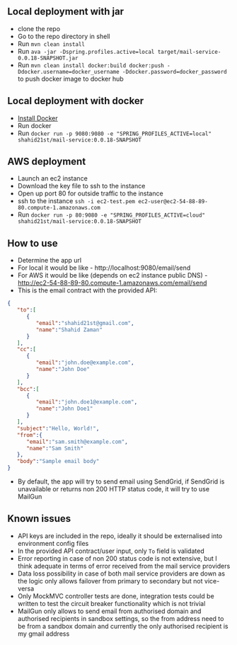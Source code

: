 ## Local deployment with jar

* clone the repo
* Go to the repo directory in shell
* Run `mvn clean install`
* Run `ava -jar -Dspring.profiles.active=local target/mail-service-0.0.18-SNAPSHOT.jar`
* Run `mvn clean install docker:build docker:push -Ddocker.username=docker_username -Ddocker.password=docker_password` to push docker image to docker hub

## Local deployment with docker

* [Install Docker](https://docs.docker.com/engine/installation/)
* Run docker
* Run `docker run -p 9080:9080 -e "SPRING_PROFILES_ACTIVE=local" shahid21st/mail-service:0.0.18-SNAPSHOT`

## AWS deployment

* Launch an ec2 instance
* Download the key file to ssh to the instance
* Open up port 80 for outside traffic to the instance
* ssh to the instance `ssh -i ec2-test.pem ec2-user@ec2-54-88-89-80.compute-1.amazonaws.com`
* Run `docker run -p 80:9080 -e "SPRING_PROFILES_ACTIVE=cloud" shahid21st/mail-service:0.0.18-SNAPSHOT`

## How to use
* Determine the app url 
* For local it would be like - http://localhost:9080/email/send
* For AWS it would be like (depends on ec2 instance public DNS) - http://ec2-54-88-89-80.compute-1.amazonaws.com/email/send
* This is the email contract with the provided API:
```json
{  
   "to":[  
      {  
         "email":"shahid21st@gmail.com",
         "name":"Shahid Zaman"
      }
   ],
   "cc":[  
      {  
         "email":"john.doe@example.com",
         "name":"John Doe"
      }
   ],
   "bcc":[  
      {  
         "email":"john.doe1@example.com",
         "name":"John Doe1"
      }
   ],
   "subject":"Hello, World!",
   "from":{  
      "email":"sam.smith@example.com",
      "name":"Sam Smith"
   },
   "body":"Sample email body"
}
```
* By default, the app will try to send email using SendGrid, if SendGrid is unavailable or returns non 200 HTTP status code, it will try to use MailGun

## Known issues
* API keys are included in the repo, ideally it should be externalised into environment config files
* In the provided API contract/user input, only `To` field is validated 
* Error reporting in case of non 200 status code is not extensive, but I think adequate in terms of error received from the mail service providers
* Data loss possibility in case of both mail service providers are down as the logic only allows failover from primary to secondary but not vice-versa
* Only MockMVC controller tests are done, integration tests could be written to test the circuit breaker functionality which is not trivial
* MailGun only allows to send email from authorised domain and authorised recipients in sandbox settings, so the from address need to be from a sandbox domain and currently the only authorised recipient is my gmail address